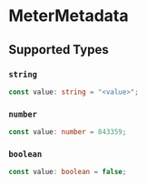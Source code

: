 # MeterMetadata


## Supported Types

### `string`

```typescript
const value: string = "<value>";
```

### `number`

```typescript
const value: number = 843359;
```

### `boolean`

```typescript
const value: boolean = false;
```

